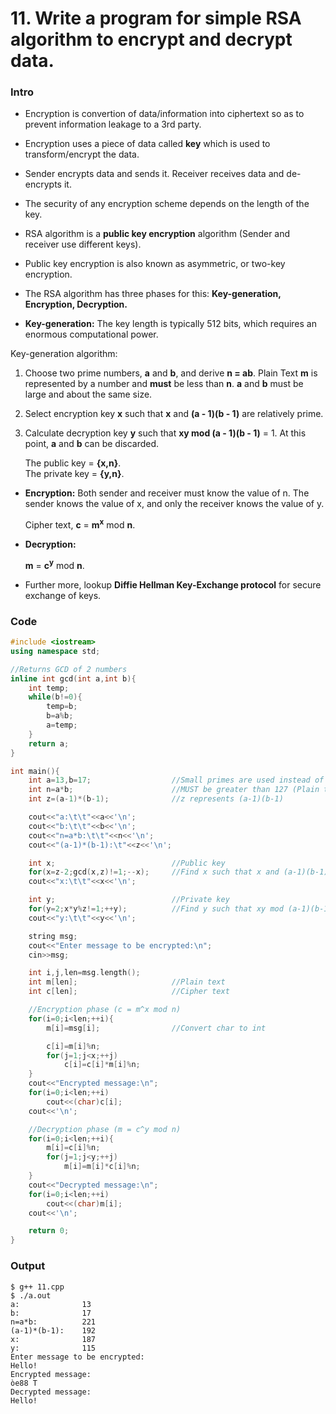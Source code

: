# 11. Write a program for simple RSA algorithm to encrypt and decrypt data.

### Intro
* Encryption is convertion of data/information into ciphertext so as to prevent information leakage to a 3rd party.
* Encryption uses a piece of data called **key** which is used to transform/encrypt the data.
* Sender encrypts data and sends it. Receiver receives data and de-encrypts it.
* The security of any encryption scheme depends on the length of the key.


* RSA algorithm is a **public key encryption** algorithm (Sender and receiver use different keys).
* Public key encryption is also known as asymmetric, or two-key encryption.
* The RSA algorithm has three phases for this: **Key-generation, Encryption, Decryption.**
* **Key-generation:** The key length is typically 512 bits, which requires an enormous computational power.

Key-generation algorithm:

1.	Choose two prime numbers, **a** and **b**, and derive **n = ab**. Plain Text **m** is represented by a number and **must** be less than **n**. **a** and **b** must be large and about the same size.

2.	Select encryption key **x** such that **x** and **(a - 1)(b - 1)** are relatively prime.

3.	Calculate decryption key **y** such that **xy mod (a - 1)(b - 1)** = 1. At this point, **a** and **b** can be discarded.

	The public key = **{x,n}**.<br>
	The private key = **{y,n}**.

* **Encryption:** Both sender and receiver must know the value of n. The sender knows the value of x, and only the receiver knows the value of y.

	Cipher text, **c** = **m<sup>x</sup>** mod **n**.
* **Decryption:**

	**m** = **c<sup>y</sup>** mod **n**.
* Further more, lookup **Diffie Hellman Key-Exchange protocol** for secure exchange of keys.

### Code
```c++
#include <iostream>
using namespace std;

//Returns GCD of 2 numbers
inline int gcd(int a,int b){
	int temp;
	while(b!=0){
		temp=b;
		b=a%b;
		a=temp;
	}
	return a;
}

int main(){
	int a=13,b=17;					//Small primes are used instead of actual big primes in this program
	int n=a*b;						//MUST be greater than 127 (Plain text is ASCII chars which can have a max value of 127)
	int z=(a-1)*(b-1);				//z represents (a-1)(b-1)

	cout<<"a:\t\t"<<a<<'\n';
	cout<<"b:\t\t"<<b<<'\n';
	cout<<"n=a*b:\t\t"<<n<<'\n';
	cout<<"(a-1)*(b-1):\t"<<z<<'\n';

	int x;							//Public key
	for(x=z-2;gcd(x,z)!=1;--x);		//Find x such that x and (a-1)(b-1) are relatively prime
	cout<<"x:\t\t"<<x<<'\n';

	int y;							//Private key
	for(y=2;x*y%z!=1;++y);			//Find y such that xy mod (a-1)(b-1) = 1
	cout<<"y:\t\t"<<y<<'\n';

	string msg;
	cout<<"Enter message to be encrypted:\n";
	cin>>msg;

	int i,j,len=msg.length();
	int m[len];						//Plain text
	int c[len];						//Cipher text

	//Encryption phase (c = m^x mod n)
	for(i=0;i<len;++i){
		m[i]=msg[i];				//Convert char to int

		c[i]=m[i]%n;
		for(j=1;j<x;++j)
			c[i]=c[i]*m[i]%n;
	}
	cout<<"Encrypted message:\n";
	for(i=0;i<len;++i)
		cout<<(char)c[i];
	cout<<'\n';

	//Decryption phase (m = c^y mod n)
	for(i=0;i<len;++i){
		m[i]=c[i]%n;
		for(j=1;j<y;++j)
			m[i]=m[i]*c[i]%n;
	}
	cout<<"Decrypted message:\n";
	for(i=0;i<len;++i)
		cout<<(char)m[i];
	cout<<'\n';

	return 0;
}
```

### Output
```
$ g++ 11.cpp
$ ./a.out
a:              13
b:              17
n=a*b:          221
(a-1)*(b-1):    192
x:              187
y:              115
Enter message to be encrypted:
Hello!
Encrypted message:
òe88 T
Decrypted message:
Hello!
```
